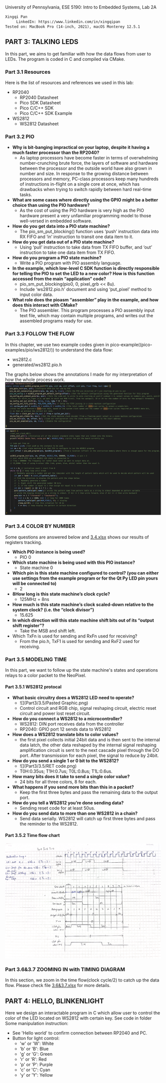 University of Pennsylvania, ESE 5190: Intro to Embedded Systems, Lab 2A

    Xingqi Pan
         LinkedIn: https://www.linkedin.com/in/xingqipan
    Tested on: MacBook Pro (14-inch, 2021), macOS Monterey 12.5.1

## PART 3: TALKING LEDS
In this part, we aims to get familiar with how the data flows from user to LEDs. The program is coded in C and compiled via CMake.

### Part 3.1 Resources
Here is the list of resources and references we used in this lab:
- RP2040
  - RP2040 Datasheet
  - Pico SDK Datasheet
  - Pico C/C++ SDK
  - Pico C/C++ SDK Example
- WS2812
  - WS2812 Datasheet

### Part 3.2 PIO
- **Why is bit-banging impractical on your laptop, despite it having a much faster processor than the RP2040?**
    - As laptop processors have become faster in terms of overwhelming number-crunching brute force, the layers of software and hardware between the processor and the outside world have also grown in number and size. In response to the growing distance between processors and memory, PC-class processors keep many hundreds of instructions in-flight on a single core at once, which has drawbacks when trying to switch rapidly between hard real-time tasks. 
- **What are some cases where directly using the GPIO might be a better choice than using the PIO hardware?**
    - As the cost of using the PIO hardware is very high as the PIO hardware present a very unfamiliar programming model to those well-versed in embedded software.
- **How do you get data into a PIO state machine?**
    - The pio_sm_put_blocking() function uses ‘push’ instruction data into RX FIFO and ‘in’ instruction to transit one data item to it.
- **How do you get data out of a PIO state machine?**
    - Using ‘pull’ instruction to take data from TX FIFO buffer, and ‘out’ instruction to take one data item from TX FIFO.
- **How do you program a PIO state machine?**
    - Write a PIO program with PIO assembly language.
- **In the example, which low-level C SDK function is directly responsible for telling the PIO to set the LED to a new color? How is this function accessed from the main “application” code?**
    - pio_sm_put_blocking(pio0, 0, pixel_grb << 8u).
    - Include ‘ws2812.pio.h’ document and using ‘put_pixel’ method to input color data.
- **What role does the pioasm “assembler” play in the example, and how does this interact with CMake?**
    - The PIO assembler. This program processes a PIO assembly input text file, which may contain multiple programs, and writes out the assembled programs ready for use.

### Part 3.3 FOLLOW THE FLOW
In this chapter, we use two example codes given in pico-example((pico-examples/pio/ws2812/)) to understand the data flow:
- ws2812.c
- generated/ws2812.pio.h 

The graphs below shows the annotations I made for my interpretation of how the whole process work.
![](Part3/3.3/3.3.2.png)
![](Part3/3.3/lab2apart3.3.png)

### Part 3.4 COLOR BY NUMBER
Some questions are answered below and [3.4.xlsx](https://github.com/anniepan8215/ese5190-2022-lab2-into-the-void-star/blob/main/Part3/3.4/PIO%20Lisf%20of%20Registers.xlsx) shows our results of registers tracking.
- **Which PIO instance is being used?**
    - PIO 0
- **Which state machine is being used with this PIO instance?**
    - State machine 0
- **Which pin is this state machine configured to control? (you can either use settings from the example program or for the Qt Py LED pin yours will be connected to)**
    - 2
- **8How long is this state machine’s clock cycle?**
    - 125MHz = 8ns
- **How much is this state machine’s clock scaled-down relative to the system clock? (i.e. the “clock divisor”)**
    - 15.625
- **In which direction will this state machine shift bits out of its “output shift register”?**
    - Take the MSB and shift left.
- Which TxFn is used for sending and RxFn used for receiving?
  - From the pio.h, TxF1 is used for sending and RxF2 used for receiving.


### Part 3.5 MODELING TIME
In this part, we want to follow up the state machine's states and operations relays to a color packet to the NeoPixel.
#### Part 3.5.1 WS2812 protocal
- **What basic circuitry does a WS2812 LED need to operate?**
  - ![](Part3/3.5/Pasted Graphic.png)
  - Control circuit and RGB chip, signal reshaping circuit, electric reset circuit and power lost reset circuit.
- **How do you connect a WS2812 to a microcontroller?**
    - WS2812: DIN port receives data from the controller
    - RP2040: GPIO port 12 sends data to WS2812
- **How does a WS2812 translate bits to color values?**
    - the first pixel collects initial 24bit data and is then sent to the internal data latch, the other data reshaped by the internal signal reshaping amplification circuit is sent to the next cascade pixel through the DO port. After transmission for each pixel, the signal to reduce by 24bit.
- **How do you send a single 1 or 0 bit to the WS2812?**
  - ![](Part3/3.5/RET code.png)
  - T0H:0.35us; T1H:0.7us; T0L:0.8us; T1L:0.6us.
- **How many bits does it take to send a single color value?**
    - 24 bits for all three colors, 8 for each.
- **What happens if you send more bits than this in a packet?**
    - Keep the first three bytes and pass the remaining data to the output port.
- **How do you tell a WS2812 you’re done sending data?**
    - Sending reset code for at least 50us.
- **How do you send data to more than one WS2812 in a chain?**
  - Send data serially. WS2812 will catch up first three bytes and pass the reminder to the WS2812.

#### Part 3.5.2 Time flow chart
![](Part3/3.5/3.5.jpg)

### Part 3.6&3.7 ZOOMING IN with TIMING DIAGRAM
In this section, we zoom in the time flow(clock cycle/2) to catch up the data flow. 
Please check file [3.6&3.7.xlsx](https://github.com/anniepan8215/ese5190-2022-lab2-into-the-void-star/blob/main/Part3/3.6%263.7/3.6%263.7.xlsx) for more details.

## PART 4: HELLO, BLINKENLIGHT
Here we design an interactable program in C which allow user to control the color of the LED located on WS2812 with certain key. See code in folder 
Some manipulation instruction:
- See 'Hello world' to confirm connection between RP2040 and PC.
- Button for light control:
  - 'w' or 'W': White
  - 'b' or 'B': Blue
  - 'g' or 'G': Green
  - 'r' or 'R': Red
  - 'p' or 'P': Purple
  - 'c' or 'C': Cyan
  - 'y' or 'Y': Yellow

